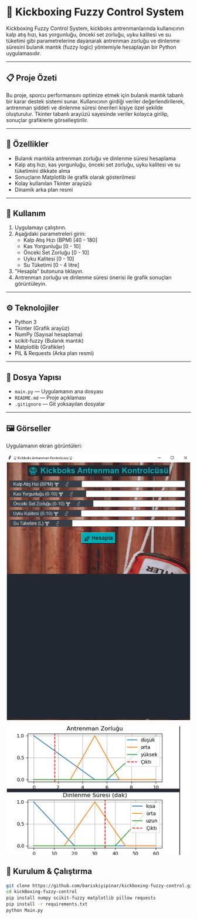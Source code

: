 # 🥊 Kickboxing Fuzzy Control System

Kickboxing Fuzzy Control System, kickboks antrenmanlarında kullanıcının kalp atış hızı, kas yorgunluğu, önceki set zorluğu, uyku kalitesi ve su tüketimi gibi parametrelerine dayanarak antrenman zorluğu ve dinlenme süresini bulanık mantık (fuzzy logic) yöntemiyle hesaplayan bir Python uygulamasıdır.

---

## 📋 Proje Özeti

Bu proje, sporcu performansını optimize etmek için bulanık mantık tabanlı bir karar destek sistemi sunar. Kullanıcının girdiği veriler değerlendirilerek, antrenman şiddeti ve dinlenme süresi önerileri kişiye özel şekilde oluşturulur. Tkinter tabanlı arayüzü sayesinde veriler kolayca girilip, sonuçlar grafiklerle görselleştirilir.

---

## 🚀 Özellikler

- Bulanık mantıkla antrenman zorluğu ve dinlenme süresi hesaplama  
- Kalp atış hızı, kas yorgunluğu, önceki set zorluğu, uyku kalitesi ve su tüketimini dikkate alma  
- Sonuçların Matplotlib ile grafik olarak gösterilmesi  
- Kolay kullanılan Tkinter arayüzü  
- Dinamik arka plan resmi  

---

## 🎯 Kullanım

1. Uygulamayı çalıştırın.  
2. Aşağıdaki parametreleri girin:  
    - Kalp Atış Hızı (BPM) [40 - 180]  
    - Kas Yorgunluğu [0 - 10]  
    - Önceki Set Zorluğu [0 - 10]  
    - Uyku Kalitesi [0 - 10]  
    - Su Tüketimi [0 - 4 litre]  
3. "Hesapla" butonuna tıklayın.  
4. Antrenman zorluğu ve dinlenme süresi önerisi ile grafik sonuçları görüntüleyin.

---

## ⚙️ Teknolojiler

- Python 3  
- Tkinter (Grafik arayüz)  
- NumPy (Sayısal hesaplama)  
- scikit-fuzzy (Bulanık mantık)  
- Matplotlib (Grafikler)  
- PIL & Requests (Arka plan resmi)  

---

## 📂 Dosya Yapısı

- `main.py` — Uygulamanın ana dosyası  
- `README.md` — Proje açıklaması  
- `.gitignore` — Git yoksayılan dosyalar  

---
## 🖼️ Görseller

Uygulamanın ekran görüntüleri:

<p align="center">
  <img src="image1.png" width="500" alt="Ana Arayüz">
</p>

<p align="center">
  <img src="image2.png" width="500" alt="Grafik Sonuçları">
</p>

## 🔧 Kurulum & Çalıştırma

```bash
git clone https://github.com/bariskiyipinar/kickboxing-fuzzy-control.git
cd kickBoxing-fuzzy-control
pip install numpy scikit-fuzzy matplotlib pillow requests
pip install -r requirements.txt
python Main.py










